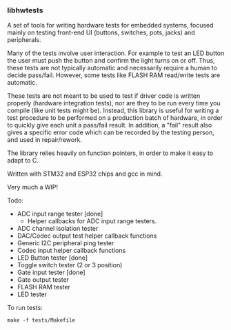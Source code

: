 ### libhwtests

A set of tools for writing hardware tests for embedded systems, focused mainly on testing front-end UI (buttons, switches, pots, jacks) and peripherals.

Many of the tests involve user interaction. For example to test an LED button the user must push the button and confirm the light turns on or off. Thus, these tests are not typically automatic and necessarily require a human to decide pass/fail. However, some tests like FLASH RAM read/write tests are automatic.

These tests are not meant to be used to test if driver code is written properly (hardware integration tests), nor are they to be run every time you compile (like unit tests might be). Instead, this library is useful for writing a test procedure to be performed on a production batch of hardware, in order to quickly give each unit a pass/fail result. In addition, a "fail" result also gives a specific error code which can be recorded by the testing person, and used in repair/rework.

The library relies heavily on function pointers, in order to make it easy to adapt to C.

Written with STM32 and ESP32 chips and gcc in mind.

Very much a WIP!

Todo:

  * ADC input range tester [done]
    * Helper callbacks for ADC input range testers.
  * ADC channel isolation tester
  * DAC/Codec output test helper callback functions
  * Generic I2C peripheral ping tester
  * Codec input helper callback functions
  * LED Button tester [done]
  * Toggle switch tester (2 or 3 position)
  * Gate input tester [done]
  * Gate output tester
  * FLASH RAM tester
  * LED tester 


To run tests:

```
make -f tests/Makefile
```

